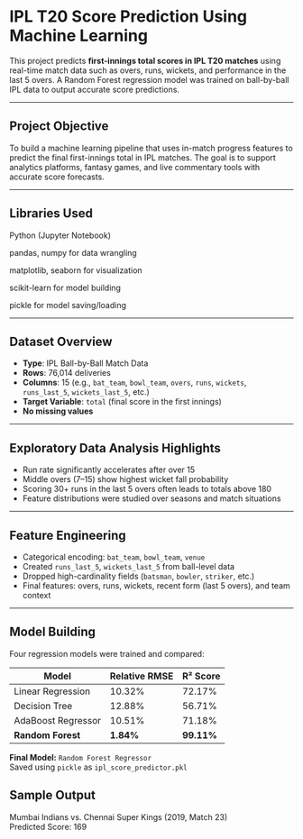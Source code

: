 
# IPL T20 Score Prediction Using Machine Learning

This project predicts **first-innings total scores in IPL T20 matches** using real-time match data such as overs, runs, wickets, and performance in the last 5 overs. A Random Forest regression model was trained on ball-by-ball IPL data to output accurate score predictions.

---

## Project Objective

To build a machine learning pipeline that uses in-match progress features to predict the final first-innings total in IPL matches. The goal is to support analytics platforms, fantasy games, and live commentary tools with accurate score forecasts.

---
## Libraries Used
Python (Jupyter Notebook)

pandas, numpy for data wrangling

matplotlib, seaborn for visualization

scikit-learn for model building

pickle for model saving/loading

---

##  Dataset Overview

- **Type**: IPL Ball-by-Ball Match Data  
- **Rows**: 76,014 deliveries  
- **Columns**: 15 (e.g., `bat_team`, `bowl_team`, `overs`, `runs`, `wickets`, `runs_last_5`, `wickets_last_5`, etc.)  
- **Target Variable**: `total` (final score in the first innings)  
- **No missing values**

---

##  Exploratory Data Analysis Highlights

- Run rate significantly accelerates after over 15  
- Middle overs (7–15) show highest wicket fall probability  
- Scoring 30+ runs in the last 5 overs often leads to totals above 180  
- Feature distributions were studied over seasons and match situations

---

##  Feature Engineering

- Categorical encoding: `bat_team`, `bowl_team`, `venue`
- Created `runs_last_5`, `wickets_last_5` from ball-level data
- Dropped high-cardinality fields (`batsman`, `bowler`, `striker`, etc.)
- Final features: overs, runs, wickets, recent form (last 5 overs), and team context

---

##  Model Building

Four regression models were trained and compared:

| Model                 | Relative RMSE | R² Score |
|-----------------------|----------------|----------|
| Linear Regression     | 10.32%         | 72.17%   |
| Decision Tree         | 12.88%         | 56.71%   |
| AdaBoost Regressor    | 10.51%         | 71.18%   |
| **Random Forest**     | **1.84%**      | **99.11%**  |

 **Final Model:** `Random Forest Regressor`  
 Saved using `pickle` as `ipl_score_predictor.pkl`
## Sample Output
 Mumbai Indians vs. Chennai Super Kings (2019, Match 23)  
Predicted Score: 169






